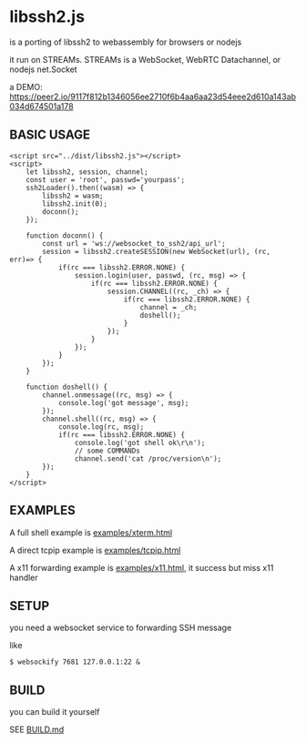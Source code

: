 # libssh2.js
is a porting of libssh2 to webassembly for browsers or nodejs

it run on STREAMs. STREAMs is a WebSocket, WebRTC Datachannel, or nodejs net.Socket

a DEMO:
https://peer2.io/9117f812b1346056ee2710f6b4aa6aa23d54eee2d610a143ab034d674501a178


## BASIC USAGE
	<script src="../dist/libssh2.js"></script>
	<script>
		let libssh2, session, channel;
		const user = 'root', passwd='yourpass';
		ssh2Loader().then((wasm) => {
			libssh2 = wasm;
			libssh2.init(0);
			doconn();
		});

		function doconn() {
			const url = 'ws://websocket_to_ssh2/api_url';
			session = libssh2.createSESSION(new WebSocket(url), (rc, err)=> {
				if(rc === libssh2.ERROR.NONE) {
					session.login(user, passwd, (rc, msg) => {
						if(rc === libssh2.ERROR.NONE) {
							session.CHANNEL((rc, _ch) => {
								if(rc === libssh2.ERROR.NONE) {
									channel = _ch;
									doshell();
								}
							});
						}
					});
				}
			});
		}

		function doshell() {
			channel.onmessage((rc, msg) => {
				console.log('got message', msg);
			});
			channel.shell((rc, msg) => {
				console.log(rc, msg);
				if(rc === libssh2.ERROR.NONE) {
					console.log('got shell ok\r\n');
					// some COMMANDs
					channel.send('cat /proc/version\n');
			});
		}
	</script>
## EXAMPLES
A full shell example is [examples/xterm.html](https://github.com/routerplus/libssh2.js/blob/main/examples/xterm.html)

A direct tcpip example is [examples/tcpip.html](https://github.com/routerplus/libssh2.js/blob/main/examples/tcpip.html)

A x11 forwarding example is [examples/x11.html](https://github.com/routerplus/libssh2.js/blob/main/examples/x11.html), it success but miss x11 handler

## SETUP
you need a websocket service to forwarding SSH message
	
like

	$ websockify 7681 127.0.0.1:22 & 
	
## BUILD
you can build it yourself

SEE [BUILD.md](https://github.com/routerplus/libssh2.js/blob/main/BUILD.md)

